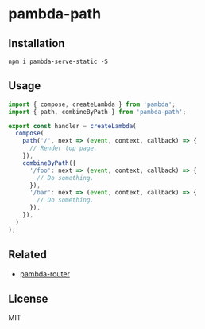 # pambda-path

## Installation

```
npm i pambda-serve-static -S
```

## Usage

``` javascript
import { compose, createLambda } from 'pambda';
import { path, combineByPath } from 'pambda-path';

export const handler = createLambda(
  compose(
    path('/', next => (event, context, callback) => {
      // Render top page.
    }),
    combineByPath({
      '/foo': next => (event, context, callback) => {
        // Do something.
      }),
      '/bar': next => (event, context, callback) => {
        // Do something.
      }),
    }),
  )
);
```

## Related

- [pambda-router](https://github.com/pambda/pambda-router)

## License

MIT
